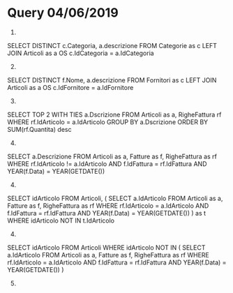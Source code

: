 # Query 04/06/2019

1)
SELECT DISTINCT c.Categoria, a.descrizione
FROM Categorie as c LEFT JOIN Articoli as a OS c.IdCategoria = a.IdCategoria

2)
SELECT DISTINCT f.Nome, a.descrizione
FROM Fornitori as c LEFT JOIN Articoli as a OS c.IdFornitore = a.IdFornitore

3)
SELECT TOP 2 WITH TIES a.Dscrizione
FROM Articoli as a, RigheFattura rf
WHERE rf.IdArticolo = a.IdArticolo
GROUP BY a.Dscrizione
ORDER BY SUM(rf.Quantita) desc

4)
SELECT a.Descrizione
FROM Articoli as a, Fatture as f, RigheFattura as rf
WHERE rf.IdArticolo != a.IdArticolo AND f.IdFattura = rf.IdFattura AND YEAR(f.Data) = YEAR(GETDATE())

4)
SELECT idArticolo 
FROM Articoli, 
(
  SELECT a.IdArticolo
  FROM Articoli as a, Fatture as f, RigheFattura as rf
  WHERE rf.IdArticolo = a.IdArticolo AND f.IdFattura = rf.IdFattura AND YEAR(f.Data) = YEAR(GETDATE())
) as t
WHERE idArticolo NOT IN t.IdArticolo

4)
SELECT idArticolo 
FROM Articoli
WHERE idArticolo NOT IN (
  SELECT a.IdArticolo
  FROM Articoli as a, Fatture as f, RigheFattura as rf
  WHERE rf.IdArticolo = a.IdArticolo AND f.IdFattura = rf.IdFattura AND YEAR(f.Data) = YEAR(GETDATE())
)

5)
